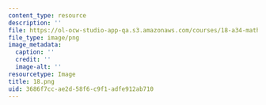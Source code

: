 ```yaml
---
content_type: resource
description: ''
file: https://ol-ocw-studio-app-qa.s3.amazonaws.com/courses/18-a34-mathematical-problem-solving-putnam-seminar-fall-2018/3686f7ccae2d58f6c9f1adfe912ab710_18.png
file_type: image/png
image_metadata:
  caption: ''
  credit: ''
  image-alt: ''
resourcetype: Image
title: 18.png
uid: 3686f7cc-ae2d-58f6-c9f1-adfe912ab710
---
```

